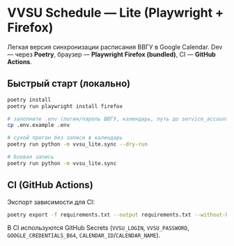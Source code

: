 # VVSU Schedule — Lite (Playwright + Firefox)

Легкая версия синхронизации расписания ВВГУ в Google Calendar.
Dev — через **Poetry**, браузер — **Playwright Firefox (bundled)**, CI — **GitHub Actions**.

## Быстрый старт (локально)

```bash
poetry install
poetry run playwright install firefox

# заполните .env (логин/пароль ВВГУ, календарь, путь до service_account.json)
cp .env.example .env

# сухой прогон без записи в календарь
poetry run python -m vvsu_lite.sync --dry-run

# боевая запись
poetry run python -m vvsu_lite.sync
```

## CI (GitHub Actions)
Экспорт зависимости для CI:
```bash
poetry export -f requirements.txt --output requirements.txt --without-hashes
```

В CI используются GitHub Secrets (`VVSU_LOGIN`, `VVSU_PASSWORD`, `GOOGLE_CREDENTIALS_B64`, `CALENDAR_ID`/`CALENDAR_NAME`).
